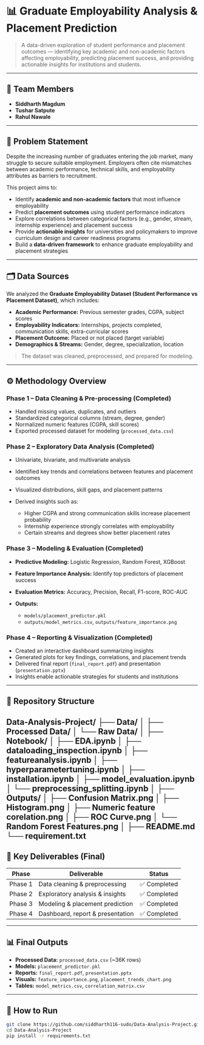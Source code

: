 # 📊 Graduate Employability Analysis & Placement Prediction

> A data-driven exploration of student performance and placement outcomes — identifying key academic and non-academic factors affecting employability, predicting placement success, and providing actionable insights for institutions and students.

---

## 👥 Team Members

* **Siddharth Magdum** 
* **Tushar Satpute** 
* **Rahul Nawale** 

---

## 🎯 Problem Statement

Despite the increasing number of graduates entering the job market, many struggle to secure suitable employment. Employers often cite mismatches between academic performance, technical skills, and employability attributes as barriers to recruitment. 

This project aims to:

* Identify **academic and non-academic factors** that most influence employability
* Predict **placement outcomes** using student performance indicators
* Explore correlations between categorical factors (e.g., gender, stream, internship experience) and placement success
* Provide **actionable insights** for universities and policymakers to improve curriculum design and career readiness programs
* Build a **data-driven framework** to enhance graduate employability and placement strategies

---

## 🗂️ Data Sources

We analyzed the **Graduate Employability Dataset (Student Performance vs Placement Dataset)**, which includes:

* **Academic Performance:** Previous semester grades, CGPA, subject scores
* **Employability Indicators:** Internships, projects completed, communication skills, extra-curricular scores
* **Placement Outcome:** Placed or not placed (target variable)
* **Demographics & Streams:** Gender, degree, specialization, location

> The dataset was cleaned, preprocessed, and prepared for modeling.

---

## ⚙️ Methodology Overview

### **Phase 1 – Data Cleaning & Pre-processing (Completed)**

* Handled missing values, duplicates, and outliers
* Standardized categorical columns (stream, degree, gender)
* Normalized numeric features (CGPA, skill scores)
* Exported processed dataset for modeling (`processed_data.csv`)

### **Phase 2 – Exploratory Data Analysis (Completed)**

* Univariate, bivariate, and multivariate analysis
* Identified key trends and correlations between features and placement outcomes
* Visualized distributions, skill gaps, and placement patterns
* Derived insights such as:

  * Higher CGPA and strong communication skills increase placement probability
  * Internship experience strongly correlates with employability
  * Certain streams and degrees show better placement rates

### **Phase 3 – Modeling & Evaluation (Completed)**

* **Predictive Modeling:** Logistic Regression, Random Forest, XGBoost
* **Feature Importance Analysis:** Identify top predictors of placement success
* **Evaluation Metrics:** Accuracy, Precision, Recall, F1-score, ROC-AUC
* **Outputs:**

  * `models/placement_predictor.pkl`
  * `outputs/model_metrics.csv`, `outputs/feature_importance.png`

### **Phase 4 – Reporting & Visualization (Completed)**

* Created an interactive dashboard summarizing insights
* Generated plots for key findings, correlations, and placement trends
* Delivered final report (`final_report.pdf`) and presentation (`presentation.pptx`)
* Insights enable actionable strategies for students and institutions

---

## 📁 Repository Structure

Data-Analysis-Project/
├── Data/
│   ├── Processed Data/
│   └── Raw Data/
│
├── Notebook/
│   ├── EDA.ipynb
│   ├── dataloading_inspection.ipynb
│   ├── featureanalysis.ipynb
│   ├── hyperparametertuning.ipynb
│   ├── installation.ipynb
│   ├── model_evaluation.ipynb
│   └── preprocessing_splitting.ipynb
│
├── Outputs/
│   ├── Confusion Matrix.png
│   ├── Histogram.png
│   ├── Numeric feature corelation.png
│   ├── ROC Curve.png
│   └── Random Forest Features.png
│
├── README.md
└── requirement.txt
---

## 🧹 Key Deliverables (Final)

| Phase  | Deliverable                                       | Status      |
| ------ | ------------------------------------------------ | ----------- |
| Phase 1 | Data cleaning & preprocessing                     | ✅ Completed |
| Phase 2 | Exploratory analysis & insights                  | ✅ Completed |
| Phase 3 | Modeling & placement prediction                  | ✅ Completed |
| Phase 4 | Dashboard, report & presentation                 | ✅ Completed |

---

## 📊 Final Outputs

* **Processed Data:** `processed_data.csv` (~36K rows)
* **Models:** `placement_predictor.pkl`
* **Reports:** `final_report.pdf`, `presentation.pptx`
* **Visuals:** `feature_importance.png`, `placement_trends_chart.png`
* **Tables:** `model_metrics.csv`, `correlation_matrix.csv`

---

## 🚀 How to Run

```bash
git clone https://github.com/siddharth116-sudo/Data-Analysis-Project.git
cd Data-Analysis-Project
pip install -r requirements.txt
